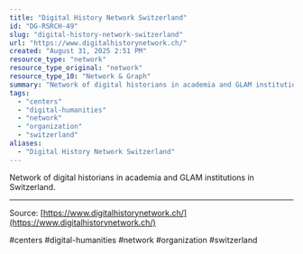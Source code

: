 ```yaml
---
title: "Digital History Network Switzerland"
id: "DG-RSRCH-49"
slug: "digital-history-network-switzerland"
url: "https://www.digitalhistorynetwork.ch/"
created: "August 31, 2025 2:51 PM"
resource_type: "network"
resource_type_original: "network"
resource_type_10: "Network & Graph"
summary: "Network of digital historians in academia and GLAM institutions in Switzerland."
tags:
  - "centers"
  - "digital-humanities"
  - "network"
  - "organization"
  - "switzerland"
aliases:
  - "Digital History Network Switzerland"
---
```


Network of digital historians in academia and GLAM institutions in Switzerland.

---

Source: [https://www.digitalhistorynetwork.ch/](https://www.digitalhistorynetwork.ch/)

#centers #digital-humanities #network #organization #switzerland
